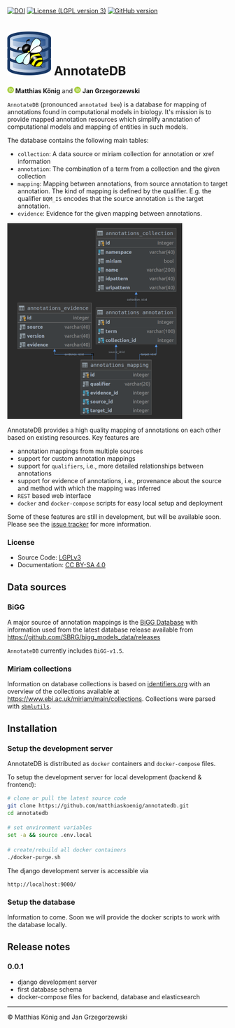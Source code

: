 [![DOI](https://zenodo.org/badge/DOI/10.5281/zenodo.1406979.svg)](https://doi.org/10.5281/zenodo.1406979)
[![License (LGPL version 3)](https://img.shields.io/badge/license-LGPLv3.0-blue.svg?style=flat-square)](http://opensource.org/licenses/LGPL-3.0)
[![GitHub version](https://badge.fury.io/gh/matthiaskoenig%2Fannotatedb.svg)](https://badge.fury.io/gh/matthiaskoenig%2Fannotatedb)

<h1><img alt="AnnotateDB logo" src="./docs/images/annotatedb_logo.png" height="100" /> AnnotateDB</h1>
<b><a href="https://orcid.org/0000-0003-1725-179X" title="https://orcid.org/0000-0003-1725-179X"><img src="./docs/images/orcid.png" height="15" width="15"/></a> Matthias König</b>
and
<b><a href="https://orcid.org/0000-0002-4588-4925" title="0000-0002-4588-4925"><img src="./docs/images/orcid.png" height="15"/></a> Jan Grzegorzewski</b>


`AnnotateDB` (pronounced `annotated bee`) is a database for mapping of annotations found in computational models in biology.
It's mission is to provide mapped annotation resources which simplify annotation of computational models and mapping of entities in such models.


The database contains the following main tables:
- `collection`: A data source or miriam collection for annotation or xref information
- `annotation`: The combination of a term from a collection and the given collection
- `mapping`: Mapping between annotations, from source annotation to target annotation. The kind of mapping is defined by the qualifier. E.g. the qualifier `BQM_IS` encodes that the source annotation `is` the target annotation.
- `evidence`: Evidence for the given mapping between annotations.

<img alt="Database schema" src="./docs/images/schema_v0.0.1.png" width="400"/>

AnnotateDB provides a high quality mapping of annotations on each other based on existing resources. 
Key features are
- annotation mappings from multiple sources
- support for custom annotation mappings
- support for `qualifiers`, i.e., more detailed relationships between annotations
- support for evidence of annotations, i.e., provenance about the source and method with which the
mapping was inferred
- `REST` based web interface
- `docker` and `docker-compose` scripts for easy local setup and deployment 

Some of these features are still in development, but will be available soon.
Please see the [issue tracker](https://github.com/matthiaskoenig/annotatedb) for more information.

### License
* Source Code: [LGPLv3](http://opensource.org/licenses/LGPL-3.0)
* Documentation: [CC BY-SA 4.0](http://creativecommons.org/licenses/by-sa/4.0/)

## Data sources

### BiGG
A major source of annotation mappings is the [BiGG Database](http://bigg.ucsd.edu/)
with information used from the latest database release available from
https://github.com/SBRG/bigg_models_data/releases 

`AnnotateDB` currently includes `BiGG-v1.5`.


### Miriam collections
Information on database collections is based on [identifiers.org](http://identifiers.org/collection) with 
an overview of the collections available at https://www.ebi.ac.uk/miriam/main/collections.
Collections were parsed with [`sbmlutils`](https://github.com/matthiaskoenig/sbmlutils).

## Installation
### Setup the development server
AnnotateDB is distributed as `docker` containers and `docker-compose` files. 

To setup the development server for local development (backend & frontend):
```bash
# clone or pull the latest source code
git clone https://github.com/matthiaskoenig/annotatedb.git
cd annotatedb

# set environment variables
set -a && source .env.local
 
# create/rebuild all docker containers
./docker-purge.sh
```
The django development server is accessible via
```
http://localhost:9000/
```

### Setup the database
Information to come. Soon we will provide the docker scripts to work with the database locally.


## Release notes
### 0.0.1
* django development server
* first database schema
* docker-compose files for backend, database and elasticsearch


---
&copy; Matthias König and Jan Grzegorzewski
